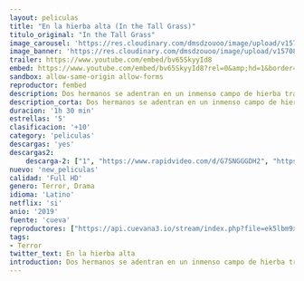```yaml
---
layout: peliculas
title: "En la hierba alta (In the Tall Grass)"
titulo_original: "In the Tall Grass"
image_carousel: 'https://res.cloudinary.com/dmsdzouoo/image/upload/v1570846166/hierba-min_bzaxrg.jpg'
image_banner: 'https://res.cloudinary.com/dmsdzouoo/image/upload/v1570846163/HierbaAlata-19-1280x720-min_xdbkga.jpg'
trailer: https://www.youtube.com/embed/bv65SkyyId8
embed: https://www.youtube.com/embed/bv65SkyyId8?rel=0&amp;hd=1&border=0&wmode=opaque&enablejsapi=1&modestbranding=1&controls=1&showinfo=1
sandbox: allow-same-origin allow-forms
reproductor: fembed
description: Dos hermanos se adentran en un inmenso campo de hierba tras escuchar el grito de auxilio de un niño, donde quedarán atrapados por una fuerza siniestra que rápidamente les desorienta y les separa. Aislados del mundo y sin posibilidad de escapar del control del campo, pronto descubren que lo único peor que estar perdido es ser encontrado.
description_corta: Dos hermanos se adentran en un inmenso campo de hierba tras escuchar el grito de auxilio de un niño, donde quedarán atrapados por una fuerza siniestra que rápidamente les
duracion: '1h 30 min'
estrellas: '5'
clasificacion: '+10'
category: 'peliculas'
descargas: 'yes'
descargas2:
    descarga-2: ["1", "https://www.rapidvideo.com/d/G7SNGGGDH2", "https://www.google.com/s2/favicons?domain=www.rapidvideo.com","RapidVideo","https://res.cloudinary.com/imbriitneysam/image/upload/v1541473684/mexico.png", "Latino", "Full HD"]
nuevo: 'new_peliculas'
calidad: 'Full HD'
genero: Terror, Drama
idioma: 'Latino'
netflix: 'si'
anio: '2019'
fuente: 'cueva'
reproductores: ["https://api.cuevana3.io/stream/index.php?file=ek5lbm9xYWNrS0xYMTZLa2xNbkdvY3ZTb3BtZng4TGp6ZFpobGFMUGtOVFYySmlocU5XTzJkRE1tcHFuajVPb2w1eGphMkhEMGVQWDA2S21ZY1hRNEpQWHAyWnBtcGlrbEp1U2ZuUzJ3THVva2FDaVp3PT0","https://upstream.to/embed-511p0h7yxoc5.html","https://www.ilovefembed.best/v/1x8g0hjq7p6r5mk","https://streampelis.info/public/dist/index.html?id=176779cb81ebb9e85292ce888b20c7ca","https://www.zembed.to/public/dist/asteroid.html?id=632180d1be26fa76f50d6c7daa7eae6f&title=In%20the%20Tall%20Grass"]
tags:
- Terror
twitter_text: En la hierba alta 
introduction: Dos hermanos se adentran en un inmenso campo de hierba tras escuchar el grito de auxilio de un niño, donde quedarán atrapados por una fuerza siniestra que rápidamente les
---
```



 







